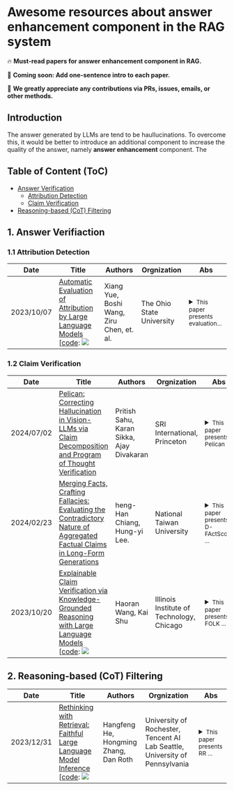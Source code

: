 # Awesome resources about answer enhancement component in the RAG system

🔥 **Must-read papers for answer enhancement component in RAG.**

🏃 **Coming soon: Add one-sentence intro to each paper.**

🌟 **We greatly appreciate any contributions via PRs, issues, emails, or other methods.**


## Introduction

The answer generated by LLMs are tend to be haullucinations. To overcome this, it would be better to introduce an additional component to increase the quality of the answer, namely **answer enhancement** component. The


## Table of Content (ToC)

- [Answer Verification](#verify)
	- [Attribution Detection](#attribution)
	- [Claim Verification](#verification)
- [Reasoning-based (CoT) Filtering](#cot)


## 1. Answer Verifiaction <a id="verify"></a>

### 1.1 Attribution Detection <a id="attribution"></a>
| Date       | Title                                                                                                           | Authors                                  | Orgnization                                                                                                   | Abs                                                                                             |
|------------|-----------------------------------------------------------------------------------------------------------------|------------------------------------------|---------------------------------------------------------------------------------------------------------|--------------------------------------------------------------------------------------------------|
|2023/10/07| [Automatic Evaluation of Attribution by Large Language Models](https://arxiv.org/pdf/2305.06311.pdf) <br> [[code](https://github.com/OSU-NLP-Group/AttrScore): ![](https://img.shields.io/github/stars/OSU-NLP-Group/AttrScore.svg?style=social) |Xiang Yue, Boshi Wang, Ziru Chen, et. al.|The Ohio State University | <details><summary><small>This paper presents evaluation...</small></summary><small>This work tries to evaluate the attribution ability (3 types: attributable, extrapolatory, contradictory) of existing LLMs by introducing two benchmarks (i.e., AttrEval-Simulation and AttrEval-GenSearch). It also introduces two types of automatic evaluation methods: 1) Prompting LLMs, 2) Fine-tuning LMs on Repurposed Data. </small></details>|

### 1.2 Claim Verification <a id="verification"></a>
| Date       | Title                                                                                                           | Authors                                  | Orgnization                                                                                                   | Abs                                                                                             |
|------------|-----------------------------------------------------------------------------------------------------------------|------------------------------------------|---------------------------------------------------------------------------------------------------------|--------------------------------------------------------------------------------------------------|
|2024/07/02| [Pelican: Correcting Hallucination in Vision-LLMs via Claim Decomposition and Program of Thought Verification](https://arxiv.org/pdf/2407.02352.pdf) <br> |Pritish Sahu, Karan Sikka, Ajay Divakaran|SRI International, Princeton| <details><summary><small>This paper presents Pelican ...</small></summary><small>Pelican 1) decomposes the visual claim into a chain of sub-claims based on first-order predicates, 2) it then use Program-of-Thought prompting to generate Python code for answering these questions through flexible composition of external tools. </small></details>|
|2024/02/23 |[Merging Facts, Crafting Fallacies: Evaluating the Contradictory Nature of Aggregated Factual Claims in Long-Form Generations](https://arxiv.org/abs/2402.05629.pdf)| heng-Han Chiang, Hung-yi Lee.|National Taiwan University|<details><summary><small>This paper presents D-FActScore ...</small></summary><small>This work finds that combining factual claims together can result in a non-factual paragraph due to entity ambiguity. Current metrics for fact verification fail to properly evaluate these non-factual passages. The authors proposed D-FActScore based on FActScore, and showed the methods and results of human and automatic evaluation.</small></details>|
|2023/10/20| [Explainable Claim Verification via Knowledge-Grounded Reasoning with Large Language Models](https://arxiv.org/abs/2310.05253.pdf) <br> [[code](https://github.com/wang2226/FOLK): ![](https://img.shields.io/github/stars/wang2226/FOLK.svg?style=social) |Haoran Wang, Kai Shu|Illinois Institute of Technology, Chicago| <details><summary><small>This paper presents FOLK ...</small></summary><small>This work introduces First-Order-Logic-Guided Knowledge-Grounded (**FOLK**). 1）FOLK translates input claim into a FOL clause and uses it to guide LLMs to generate a set of question-answer pairs, 2) FOLK then retrieves knowledge-grounded answers from external knowledge-source; 3) FOLK performs FOL-guided reasoning over knowledge-grounded answers to make veracity prediction and generate explanations.</small></details>|

## 2. Reasoning-based (CoT) Filtering <a id="cot"></a>

| Date       | Title                                                                                                           | Authors                                  | Orgnization                                                                                                   | Abs                                                                                             |
|------------|-----------------------------------------------------------------------------------------------------------------|------------------------------------------|---------------------------------------------------------------------------------------------------------|--------------------------------------------------------------------------------------------------|
|2023/12/31| [Rethinking with Retrieval: Faithful Large Language Model Inference](https://arxiv.org/abs/2301.00303.pdf) <br> [[code](https://github.com/HornHehhf/RR): ![](https://img.shields.io/github/stars/HornHehhf/RR.svg?style=social) |Hangfeng He, Hongming Zhang, Dan Roth|University of Rochester, Tencent AI Lab Seattle, University of Pennsylvania | <details><summary><small>This paper presents RR ...</small></summary><small>This work propose a novel post-processing approach, rethinking with retrieval (RR), which uses decomposed reasoning steps obtained from CoT prompting to retrieve relevant docs for LLMs. Four steps: 1)CoT prompting to generate explanation E and prediction P for query Q. 2)Sampling diverse reasoning path R (i.e., E + P), 3)knowledge K retrieval for each path, 4)faithful inference (NLI model) for each R+K.</small></details>|